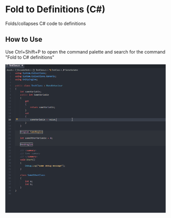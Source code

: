 # Fold to Definitions (C#)

Folds/collapses C# code to definitions

## How to Use

Use Ctrl+Shift+P to open the command palette and search for the command "Fold to C# definitions"

![Usage](images/foldToDefinitions.gif)